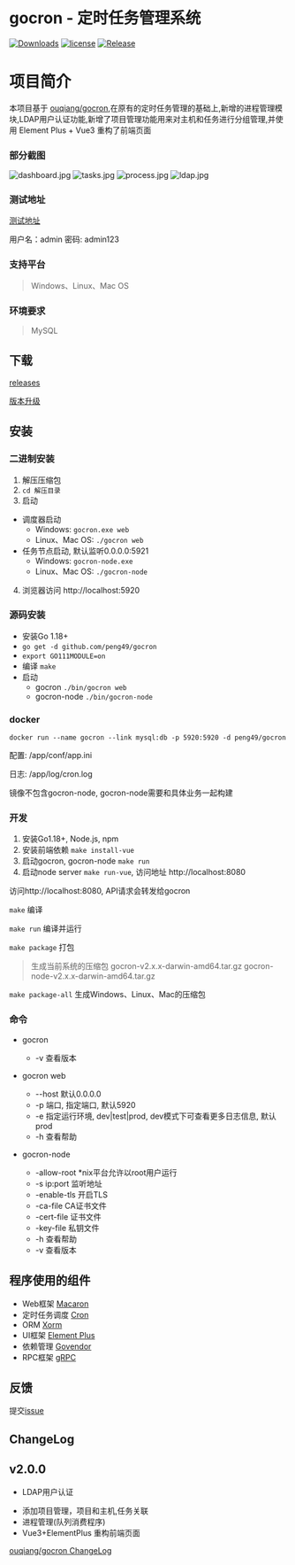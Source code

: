 # gocron - 定时任务管理系统
[![Downloads](https://img.shields.io/github/downloads/peng49/gocron/total.svg)](https://github.com/peng49/gocron/releases)
[![license](https://img.shields.io/github/license/mashape/apistatus.svg?maxAge=2592000)](https://github.com/peng49/gocron/blob/master/LICENSE)
[![Release](https://img.shields.io/github/release/peng49/gocron.svg?label=Release)](https://github.com/peng49/gocron/releases)

# 项目简介

本项目基于 [ouqiang/gocron](https://github.com/ouqiang/gocron),在原有的定时任务管理的基础上,新增的进程管理模块,LDAP用户认证功能,新增了项目管理功能用来对主机和任务进行分组管理,并使用 Element Plus + Vue3 重构了前端页面

### 部分截图
![dashboard.jpg](https://s2.loli.net/2022/09/22/itsfQZVYM3BnwK5.jpg)
![tasks.jpg](https://s2.loli.net/2022/09/22/KkltuZFbRfrD1ic.jpg)
![process.jpg](https://s2.loli.net/2022/09/22/RzlSo3YVyQAgCuf.jpg)
![ldap.jpg](https://s2.loli.net/2022/09/22/k4ctQJr3nZ6YFxm.jpg)

### 测试地址
[测试地址](https://gocron-test.fly-develop.com) 

用户名：admin
密码: admin123


    
### 支持平台
> Windows、Linux、Mac OS

### 环境要求
>  MySQL


## 下载
[releases](https://github.com/peng49/gocron/releases)  

[版本升级](https://github.com/peng49/gocron/wiki/版本升级)

## 安装

###  二进制安装
1. 解压压缩包
2. `cd 解压目录`   
3. 启动        
* 调度器启动        
  * Windows: `gocron.exe web`   
  * Linux、Mac OS:  `./gocron web`
* 任务节点启动, 默认监听0.0.0.0:5921
  * Windows:  `gocron-node.exe`
  * Linux、Mac OS:  `./gocron-node`
4. 浏览器访问 http://localhost:5920

### 源码安装

- 安装Go 1.18+
- `go get -d github.com/peng49/gocron`
- `export GO111MODULE=on` 
- 编译 `make`
- 启动
    * gocron `./bin/gocron web`
    * gocron-node `./bin/gocron-node`


### docker

```shell
docker run --name gocron --link mysql:db -p 5920:5920 -d peng49/gocron
```

配置: /app/conf/app.ini

日志: /app/log/cron.log

镜像不包含gocron-node, gocron-node需要和具体业务一起构建


### 开发

1. 安装Go1.18+, Node.js, npm
2. 安装前端依赖 `make install-vue`
3. 启动gocron, gocron-node `make run`
4. 启动node server `make run-vue`, 访问地址 http://localhost:8080

访问http://localhost:8080, API请求会转发给gocron

`make` 编译

`make run` 编译并运行

`make package` 打包 
> 生成当前系统的压缩包 gocron-v2.x.x-darwin-amd64.tar.gz gocron-node-v2.x.x-darwin-amd64.tar.gz

`make package-all` 生成Windows、Linux、Mac的压缩包

### 命令

* gocron
    * -v 查看版本

* gocron web
    * --host 默认0.0.0.0
    * -p 端口, 指定端口, 默认5920
    * -e 指定运行环境, dev|test|prod, dev模式下可查看更多日志信息, 默认prod
    * -h 查看帮助
* gocron-node
    * -allow-root *nix平台允许以root用户运行
    * -s ip:port 监听地址  
    * -enable-tls 开启TLS    
    * -ca-file CA证书文件 
    * -cert-file 证书文件  
    * -key-file  私钥文件
    * -h 查看帮助
    * -v 查看版本

## 程序使用的组件
* Web框架 [Macaron](http://go-macaron.com/)
* 定时任务调度 [Cron](https://github.com/robfig/cron)
* ORM [Xorm](https://github.com/go-xorm/xorm)
* UI框架 [Element Plus](https://github.com/element-plus/element-plus)
* 依赖管理 [Govendor](https://github.com/kardianos/govendor)
* RPC框架 [gRPC](https://github.com/grpc/grpc)

## 反馈
提交[issue](https://github.com/peng49/gocron/issues/new)

## ChangeLog

v2.0.0
--------
+ LDAP用户认证
* 添加项目管理，项目和主机,任务关联
* 进程管理(队列消费程序)
* Vue3+ElementPlus 重构前端页面


[ouqiang/gocron ChangeLog](https://github.com/ouqiang/gocron#changelog)
